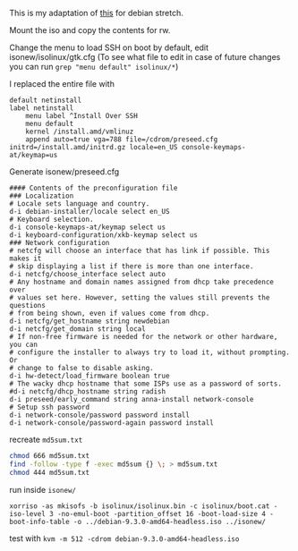 This is my adaptation of [this](https://sowhatisthesolution.wordpress.com/2016/03/13/headless-debian-install-via-ssh/) for debian stretch.

Mount the iso and copy the contents for rw.

Change the menu to load SSH on boot by default, edit isonew/isolinux/gtk.cfg
(To see what file to edit in case of future changes you can run `grep "menu default" isolinux/*`)

I replaced the entire file with

```
default netinstall
label netinstall
    menu label ^Install Over SSH
    menu default
    kernel /install.amd/vmlinuz
    append auto=true vga=788 file=/cdrom/preseed.cfg initrd=/install.amd/initrd.gz locale=en_US console-keymaps-at/keymap=us
```

Generate isonew/preseed.cfg
```
#### Contents of the preconfiguration file
### Localization
# Locale sets language and country.
d-i debian-installer/locale select en_US
# Keyboard selection.
d-i console-keymaps-at/keymap select us
d-i keyboard-configuration/xkb-keymap select us
### Network configuration
# netcfg will choose an interface that has link if possible. This makes it
# skip displaying a list if there is more than one interface.
d-i netcfg/choose_interface select auto
# Any hostname and domain names assigned from dhcp take precedence over
# values set here. However, setting the values still prevents the questions
# from being shown, even if values come from dhcp.
d-i netcfg/get_hostname string newdebian
d-i netcfg/get_domain string local
# If non-free firmware is needed for the network or other hardware, you can
# configure the installer to always try to load it, without prompting. Or
# change to false to disable asking.
d-i hw-detect/load_firmware boolean true
# The wacky dhcp hostname that some ISPs use as a password of sorts.
#d-i netcfg/dhcp_hostname string radish
d-i preseed/early_command string anna-install network-console
# Setup ssh password
d-i network-console/password password install
d-i network-console/password-again password install
```

recreate `md5sum.txt`

```bash
chmod 666 md5sum.txt
find -follow -type f -exec md5sum {} \; > md5sum.txt
chmod 444 md5sum.txt
```

run inside `isonew/`

`xorriso -as mkisofs -b isolinux/isolinux.bin -c isolinux/boot.cat -iso-level 3 -no-emul-boot -partition_offset 16 -boot-load-size 4 -boot-info-table -o ../debian-9.3.0-amd64-headless.iso ../isonew/`

test with `kvm -m 512 -cdrom debian-9.3.0-amd64-headless.iso`
